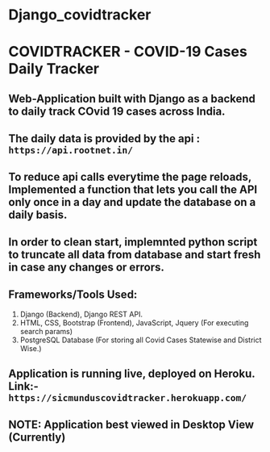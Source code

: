 # Django_covidtracker

# COVIDTRACKER - COVID-19 Cases Daily Tracker  

## Web-Application built with Django as a backend to daily track COvid 19 cases across India.

## The daily data is provided by the api : `https://api.rootnet.in/`

## To reduce api calls everytime the page reloads, Implemented a function that lets you call the API only once in a day and update the database on a daily basis.  

## In order to clean start, implemnted python script to truncate all data from database and start fresh in case any changes or errors.

## Frameworks/Tools Used:  

1. Django (Backend), Django REST API.
2. HTML, CSS, Bootstrap (Frontend), JavaScript, Jquery (For executing search params)  
3. PostgreSQL Database (For storing all Covid Cases Statewise and District Wise.)

## Application is running live, deployed on Heroku. Link:- `https://sicmunduscovidtracker.herokuapp.com/`

## NOTE: Application best viewed in Desktop View (Currently)
